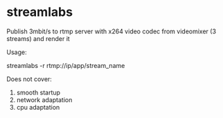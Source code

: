 # streamlabs

Publish 3mbit/s to rtmp server with x264 video codec from videomixer (3 streams) and render it

Usage:

streamlabs -r rtmp://ip/app/stream_name

Does not cover:
1. smooth startup
2. network adaptation
3. cpu adaptation
